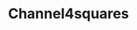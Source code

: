 ---
title: Channel4squares
scores:
  collection: scores
  filter: "item.game contains 'lt2'"
links:
  - title: Wiki User
    url: https://sky-gamestar.fandom.com/wiki/User:Channel4squares
---